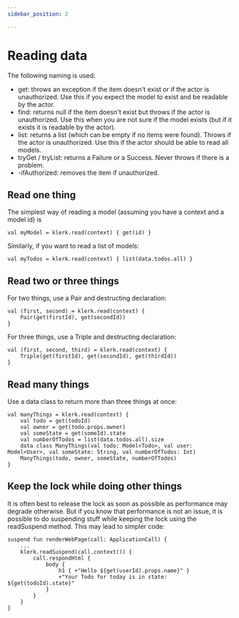 ```yaml
---
sidebar_position: 2

---
```


# Reading data

The following naming is used:

* get: throws an exception if the item doesn't exist or if the actor is
  unauthorized. Use this if you expect the model to exist and be readable by the actor.
* find: returns null if the item doesn't exist but throws if the actor is
  unauthorized. Use this when you are not sure if the model exists (but if it exists it is readable by the actor).
* list: returns a list (which can be empty if no items were found). Throws if
  the actor is unauthorized. Use this if the actor should be able to read all models.
* tryGet / tryList: returns a Failure or a Success. Never throws if there is a problem.
* -ifAuthorized: removes the item if unauthorized.

## Read one thing

The simplest way of reading a model (assuming you have a context and a model id) is

```
val myModel = klerk.read(context) { get(id) }
```

Similarly, if you want to read a list of models:

```
val myTodos = klerk.read(context) { list(data.todos.all) }
```

## Read two or three things

For two things, use a Pair and destructing declaration:

```
val (first, second) = klerk.read(context) {
    Pair(get(firstId), get(secondId))
}
```

For three things, use a Triple and destructing declaration:

```
val (first, second, third) = klerk.read(context) {
    Triple(get(firstId), get(secondId), get(thirdId))
}
```

## Read many things

Use a data class to return more than three things at once:

```
val manyThings = klerk.read(context) {
    val todo = get(todoId)
    val owner = get(todo.props.owner)
    val someState = get(someId).state
    val numberOfTodos = list(data.todos.all).size
    data class ManyThings(val todo: Model<Todo>, val user: Model<User>, val someState: String, val numberOfTodos: Int)
    ManyThings(todo, owner, someState, numberOfTodos)
}
```

## Keep the lock while doing other things

It is often best to release the lock as soon as possible as performance may degrade otherwise. But if you know that
performance is not an issue, it is possible to do suspending stuff while keeping the lock using the readSuspend method.
This may lead to simpler code:

```
suspend fun renderWebPage(call: ApplicationCall) {
    ...
    klerk.readSuspend(call.context()) {
        call.respondHtml {
            body {
                h1 { +"Hello ${get(userId).props.name}" }
                +"Your Todo for today is in state: ${get(todoId).state}"
            }
        }
    }
}
```
